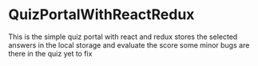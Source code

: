 # QuizPortalWithReactRedux
This is the simple quiz portal with react and redux stores the selected answers in the local storage and evaluate the score
some minor bugs are there in the quiz yet to fix
